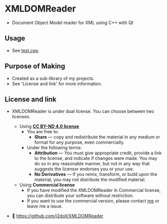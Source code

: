 # XMLDOMReader

- Document Object Model reader for XML using C++ with Qt 

## Usage

- See [test.cpp](src/test.cpp).

## Purpose of Making

- Created as a sub-library of my projects. 
- See 'License and link' for more information.

## License and link
- XMLDOMReader is under dual license. You can choose between two licenses.
	- Using [**CC BY-ND 4.0 license**](https://creativecommons.org/licenses/by-nd/4.0/)
		- You are free to:
			- **Share** — copy and redistribute the material in any medium or format for any purpose, even commercially.
		- Under the following terms:
			- **Attribution** — You must give appropriate credit, provide a link to the license, and indicate if changes were made. You may do so in any reasonable manner, but not in any way that suggests the licensor endorses you or your use.
			- **No Derivatives** — If you remix, transform, or build upon the material, you may not distribute the modified material.
	- Using **Commercial license**
		- If you have modified the XMLDOMReader in Commercial license, you can distribute your software without restriction.
		- If you want to use the commercial version, please contact [me](https://github.com/j2doll/discussion/issues) or leave me a issue.
		
- :email: https://github.com/j2doll/XMLDOMReader

